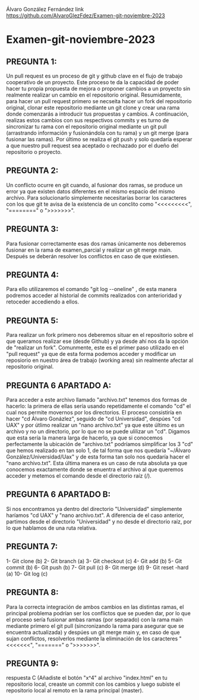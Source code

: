 Álvaro González Fernández
link https://github.com/AlvaroGlezFdez/Examen-git-noviembre-2023

# Examen-git-noviembre-2023
## PREGUNTA 1:
Un pull request es un proceso de git y github clave en el flujo de trabajo cooperativo de un proyecto. Este proceso te da la capacidad de poder hacer tu propia propuesta de mejora o proponer cambios a un proyecto sin realmente realizar un cambio en el repositorio original. Resumidamente, para hacer un pull request primero se necseita hacer un fork del repositorio original, clonar este repositorio mediante un git clone y crear una rama donde comenzarás a introducir tus propuestas y cambios. A continuación, realizas estos cambios con sus respectivos commits y es turno de sincronizar tu rama con el repositorio original mediante un git pull (arrastrando información y fusionándola con tu rama) y un git merge (para fusionar las ramas). Por último se realiza el git push y solo quedaría esperar a que nuestro pull request sea aceptado o rechazado por el dueño del repositorio o proyecto.
## PREGUNTA 2:
Un conflicto ocurre en git cuando, al fusionar dos ramas, se produce un error ya que existen datos diferentes en el mismo espacio del mismo archivo. Para solucionarlo simplemente necesitarías borrar los caracteres con los que git te avisa de la existencia de un conclito como "<<<<<<<<<", "========" o ">>>>>>>". 
## PREGUNTA 3:
Para fusionar correctamente esas dos ramas únicamente nos deberemos fusionar en la rama de examen_parcial y realizar un git merge main. Después se deberán resolver los conflictos en caso de que existiesen.
## PREGUNTA 4: 
Para ello utilizaremos el comando "git log --oneline" , de esta manera podremos acceder al historial de commits realizados con anterioridad y retoceder accediendo a ellos.
## PREGUNTA 5:
Para realizar un fork primero nos deberemos situar en el repositorio sobre el que queramos realizar ese (desde Github) y ya desde ahí nos da la opción de "realizar un fork". Comunmente, este es el primer paso utilizado en el "pull request" ya que de esta forma podemos acceder y modificar un reposiorio en nuestro área de trabajo (working area) sin realmente afectar al repositorio original.
## PREGUNTA 6 APARTADO A:
Para acceder a este archivo llamado "archivo.txt" tenemos dos formas de hacerlo: la primera de ellas sería usando repetidamente el comando "cd" el cual nos permite movernos por los directorios. El proceso consistiría en hacer "cd Álvaro Gonázlez", seguido de "cd Universidad", despúes "cd UAX" y por útlimo realizar un "nano archivo.txt" ya que este último es un archivo y no un directorio, por lo que no se puede ulilizar un "cd". Digamos que esta sería la manera larga de hacerlo, ya que si conocemos perfectamente la ubicación de "archivo.txt" podríamos simplificar los 3 "cd" que hemos realizado en tan solo 1, de tal forma que nos quedaría "~/Álvaro González/Universidad/Uax" y de esta forma tan solo nos quedaría hacer el "nano archivo.txt". Esta última manera es un caso de ruta absoluta ya que conocemos exactamente donde se enuentra el archivo al que queremos acceder y metemos el comando desde el directorio raíz (/).
## PREGUNTA 6 APARTADO B:
Si nos encontramos ya dentro del directorio "Universidad" simplemente haríamos "cd UAX" y "nano archivo.txt". A diferencia de el caso anterior, partimos desde el directorio "Universidad" y no desde el directorio raíz, por lo que hablamos de una ruta relativa.
## PREGUNTA 7:
1- Git clone (b)
2- Git branch (a)
3- Git checkout (c)
4- Git add (b)
5- Git commit (b)
6- Git push (b)
7- Git pull (c)
8- Git merge (d)
9- Git reset -hard (a)
10- Git log (c)

## PREGUNTA 8:
Para la correcta integración de ambos cambios en las distintas ramas, el principal problema podrían ser los conflictos que se pueden dar, por lo que el proceso sería fusionar ambas ramas (por separado) con la rama main mediante primero el git pull (sincronizando la rama para asegurar que se encuentra actualizada) y despúes un git merge main y, en caso de que sujan conflictos, resolverlos mediante la eliminación de los caracteres "<<<<<<<", "=======" o ">>>>>>>".
## PREGUNTA 9:
respuesta C (Añadiste el botón "x^4" al archivo "index.html" en tu repositorio local, creaste un commit con los cambios y luego subiste el repositorio local al remoto en la rama principal (master).
